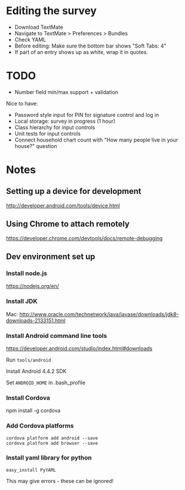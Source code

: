 # Editing the survey

* Download TextMate
* Navigate to TextMate > Preferences > Bundles
* Check YAML
* Before editing: Make sure the bottom bar shows "Soft Tabs: 4"
* If part of an entry shows up as white, wrap it in quotes.


# TODO

* Number field min/max support + validation

Nice to have:

* Password style input for PIN for signature control and log in
* Local storage: survey in progress (1 hour)
* Class hierarchy for input controls
* Unit tests for input controls
* Connect household chart count with "How many people live in your house?" question


# Notes

## Setting up a device for development

http://developer.android.com/tools/device.html

## Using Chrome to attach remotely

https://developer.chrome.com/devtools/docs/remote-debugging

## Dev environment set up

### Install node.js

https://nodejs.org/en/

### Install JDK

Mac: http://www.oracle.com/technetwork/java/javase/downloads/jdk8-downloads-2133151.html

### Install Android command line tools

https://developer.android.com/studio/index.html#downloads

Run `tools/android`

Install Android 4.4.2 SDK

Set `ANDROID_HOME` in .bash\_profile

### Install Cordova

npm install -g cordova

### Add Cordova platforms

```
cordova platform add android --save
cordova platform add browser --save
```

### Install yaml library for python

```
easy_install PyYAML
```

This may give errors - these can be ignored!

